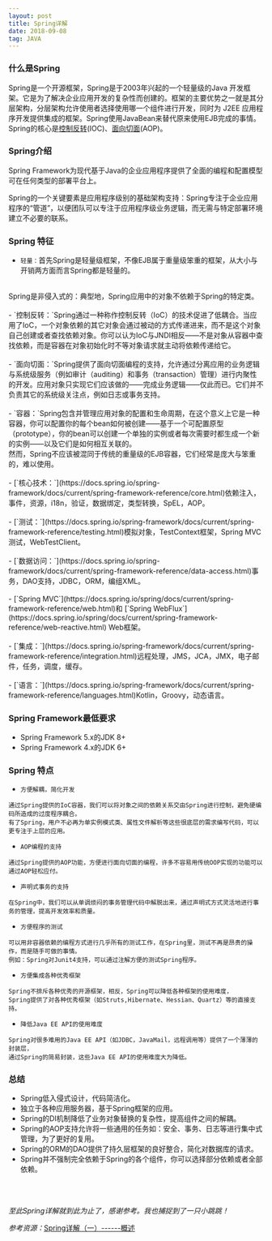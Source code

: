 ```yaml
---
layout: post
title: Spring详解
date: 2018-09-08
tag: JAVA
---
```


### 什么是Spring
Spring是一个开源框架，Spring是于2003年兴起的一个轻量级的Java 开发框架。它是为了解决企业应用开发的复杂性而创建的。框架的主要优势之一就是其分层架构，分层架构允许使用者选择使用哪一个组件进行开发，同时为 J2EE 应用程序开发提供集成的框架。Spring使用JavaBean来替代原来使用EJB完成的事情。Spring的核心是[控制反转](https://baike.baidu.com/item/%E6%8E%A7%E5%88%B6%E5%8F%8D%E8%BD%AC/1158025?fr=aladdin)(IOC)、[面向切面](https://baike.baidu.com/item/AOP/1332219)(AOP)。

### Spring介绍
Spring Framework为现代基于Java的企业应用程序提供了全面的编程和配置模型可在任何类型的部署平台上。

Spring的一个关键要素是应用程序级别的基础架构支持：Spring专注于企业应用程序的“管道”，以便团队可以专注于应用程序级业务逻辑，而无需与特定部署环境建立不必要的联系。

### Spring 特征
- `轻量：`首先Spring是轻量级框架，不像EJB属于重量级笨重的框架，从大小与开销两方面而言Spring都是轻量的。
<br/>
Spring是非侵入式的：典型地，Spring应用中的对象不依赖于Spring的特定类。
<br/>
<br/>
- `控制反转：`Spring通过一种称作控制反转（IoC）的技术促进了低耦合。当应用了IoC，一个对象依赖的其它对象会通过被动的方式传递进来，而不是这个对象自己创建或者查找依赖对象。你可以认为IoC与JNDI相反——不是对象从容器中查找依赖，而是容器在对象初始化时不等对象请求就主动将依赖传递给它。
<br/>
<br/>
- `面向切面：`Spring提供了面向切面编程的支持，允许通过分离应用的业务逻辑与系统级服务（例如审计（auditing）和事务（transaction）管理）进行内聚性的开发。应用对象只实现它们应该做的——完成业务逻辑——仅此而已。它们并不负责其它的系统级关注点，例如日志或事务支持。
<br/>
<br/>
- `容器：`Spring包含并管理应用对象的配置和生命周期，在这个意义上它是一种容器，你可以配置你的每个bean如何被创建——基于一个可配置原型（prototype），你的bean可以创建一个单独的实例或者每次需要时都生成一个新的实例——以及它们是如何相互关联的。
<br/>
然而，Spring不应该被混同于传统的重量级的EJB容器，它们经常是庞大与笨重的，难以使用。
<br/>
<br/>
- [`核心技术：`](https://docs.spring.io/spring-framework/docs/current/spring-framework-reference/core.html)依赖注入，事件，资源，i18n，验证，数据绑定，类型转换，SpEL，AOP。
<br/>
<br/>
- [`测试：`](https://docs.spring.io/spring-framework/docs/current/spring-framework-reference/testing.html)模拟对象，TestContext框架，Spring MVC测试，WebTestClient。
<br/>
<br/>
- [`数据访问：`](https://docs.spring.io/spring-framework/docs/current/spring-framework-reference/data-access.html)事务，DAO支持，JDBC，ORM，编组XML。
<br/>
<br/>
- [`Spring MVC`](https://docs.spring.io/spring/docs/current/spring-framework-reference/web.html)和 [`Spring WebFlux`](https://docs.spring.io/spring/docs/current/spring-framework-reference/web-reactive.html) Web框架。
<br/>
<br/>
- [`集成：`](https://docs.spring.io/spring-framework/docs/current/spring-framework-reference/integration.html)远程处理，JMS，JCA，JMX，电子邮件，任务，调度，缓存。
<br/>
<br/>
- [`语言：`](https://docs.spring.io/spring-framework/docs/current/spring-framework-reference/languages.html)Kotlin，Groovy，动态语言。

### Spring Framework最低要求
- Spring Framework 5.x的JDK 8+
- Spring Framework 4.x的JDK 6+

### Spring 特点

- `方便解耦，简化开发`
```
通过Spring提供的IoC容器，我们可以将对象之间的依赖关系交由Spring进行控制，避免硬编码所造成的过度程序耦合。
有了Spring，用户不必再为单实例模式类、属性文件解析等这些很底层的需求编写代码，可以更专注于上层的应用。
```

- `AOP编程的支持`
```
通过Spring提供的AOP功能，方便进行面向切面的编程，许多不容易用传统OOP实现的功能可以通过AOP轻松应付。
```

- `声明式事务的支持`
```
在Spring中，我们可以从单调烦闷的事务管理代码中解脱出来，通过声明式方式灵活地进行事务的管理，提高开发效率和质量。
```

- `方便程序的测试`
```
可以用非容器依赖的编程方式进行几乎所有的测试工作，在Spring里，测试不再是昂贵的操作，而是随手可做的事情。
例如：Spring对Junit4支持，可以通过注解方便的测试Spring程序。
```

- `方便集成各种优秀框架`
```
Spring不排斥各种优秀的开源框架，相反，Spring可以降低各种框架的使用难度，
Spring提供了对各种优秀框架（如Struts,Hibernate、Hessian、Quartz）等的直接支持。
```

- `降低Java EE API的使用难度`
```
Spring对很多难用的Java EE API（如JDBC，JavaMail，远程调用等）提供了一个薄薄的封装层，
通过Spring的简易封装，这些Java EE API的使用难度大为降低。
```

### 总结
- Spring低入侵式设计，代码简洁化。
- 独立于各种应用服务器，基于Spring框架的应用。
- Spring的DI机制降低了业务对象替换的复杂性，提高组件之间的解耦。
- Spring的AOP支持允许将一些通用的任务如：安全、事务、日志等进行集中式管理，为了更好的复用。
- Spring的ORM的DAO提供了持久层框架的良好整合，简化对数据库的请求。
- Spring并不强制完全依赖于Spring的各个组件，你可以选择部分依赖或者全部依赖。

<br/>

<br/>

*至此Spring详解就到此为止了，感谢参考。我也捕捉到了一只小跳跳！*

*参考资源：*[Spring详解（一）------概述](https://www.cnblogs.com/ysocean/p/7466191.html)